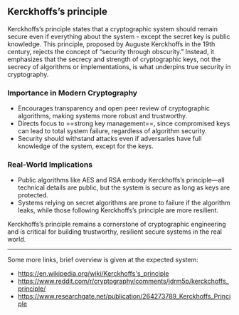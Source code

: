 ## Kerckhoffs’s principle

Kerckhoffs’s principle states that a cryptographic system should remain secure even if everything about the system - except the secret key is public knowledge. This principle, proposed by Auguste Kerckhoffs in the 19th century, rejects the concept of “security through obscurity.” Instead, it emphasizes that the secrecy and strength of cryptographic keys, not the secrecy of algorithms or implementations, is what underpins true security in cryptography.

### Importance in Modern Cryptography

- Encourages transparency and open peer review of cryptographic algorithms, making systems more robust and trustworthy.
- Directs focus to ==strong key management==, since compromised keys can lead to total system failure, regardless of algorithm security.
- Security should withstand attacks even if adversaries have full knowledge of the system, except for the keys.

### Real-World Implications

- Public algorithms like AES and RSA embody Kerckhoffs’s principle—all technical details are public, but the system is secure as long as keys are protected.
- Systems relying on secret algorithms are prone to failure if the algorithm leaks, while those following Kerckhoffs’s principle are more resilient.

Kerckhoffs’s principle remains a cornerstone of cryptographic engineering and is critical for building trustworthy, resilient secure systems in the real world.

---

Some more links, brief overview is given at the expected system:
- https://en.wikipedia.org/wiki/Kerckhoffs's_principle
- https://www.reddit.com/r/cryptography/comments/jdrm5p/kerckchoffs_principle/
- https://www.researchgate.net/publication/264273789_Kerckhoffs_Principle
